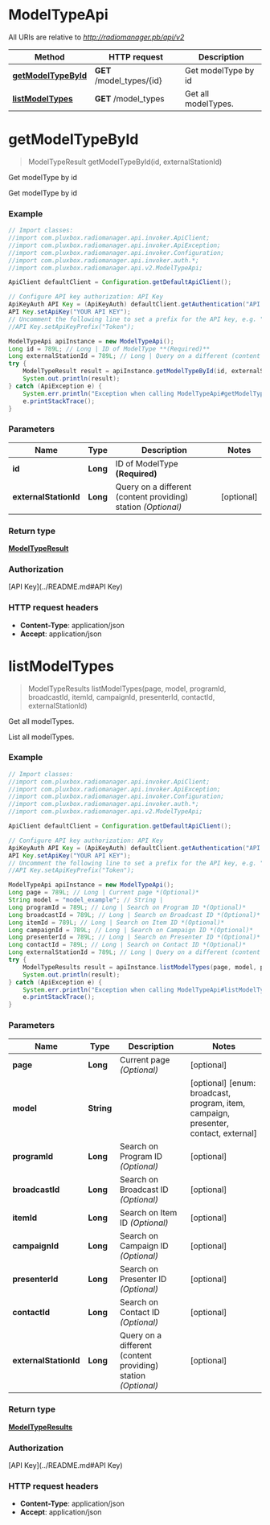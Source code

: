 # ModelTypeApi

All URIs are relative to *http://radiomanager.pb/api/v2*

Method | HTTP request | Description
------------- | ------------- | -------------
[**getModelTypeById**](ModelTypeApi.md#getModelTypeById) | **GET** /model_types/{id} | Get modelType by id
[**listModelTypes**](ModelTypeApi.md#listModelTypes) | **GET** /model_types | Get all modelTypes.


<a name="getModelTypeById"></a>
# **getModelTypeById**
> ModelTypeResult getModelTypeById(id, externalStationId)

Get modelType by id

Get modelType by id

### Example
```java
// Import classes:
//import com.pluxbox.radiomanager.api.invoker.ApiClient;
//import com.pluxbox.radiomanager.api.invoker.ApiException;
//import com.pluxbox.radiomanager.api.invoker.Configuration;
//import com.pluxbox.radiomanager.api.invoker.auth.*;
//import com.pluxbox.radiomanager.api.v2.ModelTypeApi;

ApiClient defaultClient = Configuration.getDefaultApiClient();

// Configure API key authorization: API Key
ApiKeyAuth API Key = (ApiKeyAuth) defaultClient.getAuthentication("API Key");
API Key.setApiKey("YOUR API KEY");
// Uncomment the following line to set a prefix for the API key, e.g. "Token" (defaults to null)
//API Key.setApiKeyPrefix("Token");

ModelTypeApi apiInstance = new ModelTypeApi();
Long id = 789L; // Long | ID of ModelType **(Required)**
Long externalStationId = 789L; // Long | Query on a different (content providing) station *(Optional)*
try {
    ModelTypeResult result = apiInstance.getModelTypeById(id, externalStationId);
    System.out.println(result);
} catch (ApiException e) {
    System.err.println("Exception when calling ModelTypeApi#getModelTypeById");
    e.printStackTrace();
}
```

### Parameters

Name | Type | Description  | Notes
------------- | ------------- | ------------- | -------------
 **id** | **Long**| ID of ModelType **(Required)** |
 **externalStationId** | **Long**| Query on a different (content providing) station *(Optional)* | [optional]

### Return type

[**ModelTypeResult**](ModelTypeResult.md)

### Authorization

[API Key](../README.md#API Key)

### HTTP request headers

 - **Content-Type**: application/json
 - **Accept**: application/json

<a name="listModelTypes"></a>
# **listModelTypes**
> ModelTypeResults listModelTypes(page, model, programId, broadcastId, itemId, campaignId, presenterId, contactId, externalStationId)

Get all modelTypes.

List all modelTypes.

### Example
```java
// Import classes:
//import com.pluxbox.radiomanager.api.invoker.ApiClient;
//import com.pluxbox.radiomanager.api.invoker.ApiException;
//import com.pluxbox.radiomanager.api.invoker.Configuration;
//import com.pluxbox.radiomanager.api.invoker.auth.*;
//import com.pluxbox.radiomanager.api.v2.ModelTypeApi;

ApiClient defaultClient = Configuration.getDefaultApiClient();

// Configure API key authorization: API Key
ApiKeyAuth API Key = (ApiKeyAuth) defaultClient.getAuthentication("API Key");
API Key.setApiKey("YOUR API KEY");
// Uncomment the following line to set a prefix for the API key, e.g. "Token" (defaults to null)
//API Key.setApiKeyPrefix("Token");

ModelTypeApi apiInstance = new ModelTypeApi();
Long page = 789L; // Long | Current page *(Optional)*
String model = "model_example"; // String | 
Long programId = 789L; // Long | Search on Program ID *(Optional)*
Long broadcastId = 789L; // Long | Search on Broadcast ID *(Optional)*
Long itemId = 789L; // Long | Search on Item ID *(Optional)*
Long campaignId = 789L; // Long | Search on Campaign ID *(Optional)*
Long presenterId = 789L; // Long | Search on Presenter ID *(Optional)*
Long contactId = 789L; // Long | Search on Contact ID *(Optional)*
Long externalStationId = 789L; // Long | Query on a different (content providing) station *(Optional)*
try {
    ModelTypeResults result = apiInstance.listModelTypes(page, model, programId, broadcastId, itemId, campaignId, presenterId, contactId, externalStationId);
    System.out.println(result);
} catch (ApiException e) {
    System.err.println("Exception when calling ModelTypeApi#listModelTypes");
    e.printStackTrace();
}
```

### Parameters

Name | Type | Description  | Notes
------------- | ------------- | ------------- | -------------
 **page** | **Long**| Current page *(Optional)* | [optional]
 **model** | **String**|  | [optional] [enum: broadcast, program, item, campaign, presenter, contact, external]
 **programId** | **Long**| Search on Program ID *(Optional)* | [optional]
 **broadcastId** | **Long**| Search on Broadcast ID *(Optional)* | [optional]
 **itemId** | **Long**| Search on Item ID *(Optional)* | [optional]
 **campaignId** | **Long**| Search on Campaign ID *(Optional)* | [optional]
 **presenterId** | **Long**| Search on Presenter ID *(Optional)* | [optional]
 **contactId** | **Long**| Search on Contact ID *(Optional)* | [optional]
 **externalStationId** | **Long**| Query on a different (content providing) station *(Optional)* | [optional]

### Return type

[**ModelTypeResults**](ModelTypeResults.md)

### Authorization

[API Key](../README.md#API Key)

### HTTP request headers

 - **Content-Type**: application/json
 - **Accept**: application/json


